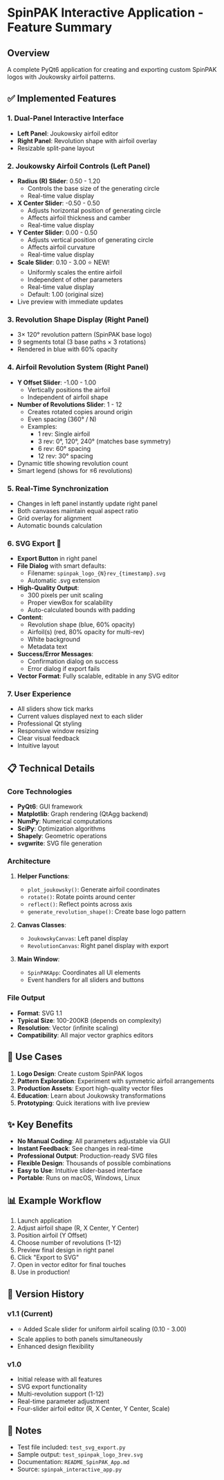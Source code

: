 # SpinPAK Interactive Application - Feature Summary

## Overview
A complete PyQt6 application for creating and exporting custom SpinPAK logos with Joukowsky airfoil patterns.

## ✅ Implemented Features

### 1. **Dual-Panel Interactive Interface**
   - **Left Panel**: Joukowsky airfoil editor
   - **Right Panel**: Revolution shape with airfoil overlay
   - Resizable split-pane layout

### 2. **Joukowsky Airfoil Controls** (Left Panel)
   - **Radius (R) Slider**: 0.50 - 1.20
     - Controls the base size of the generating circle
     - Real-time value display
   - **X Center Slider**: -0.50 - 0.50
     - Adjusts horizontal position of generating circle
     - Affects airfoil thickness and camber
     - Real-time value display
   - **Y Center Slider**: 0.00 - 0.50
     - Adjusts vertical position of generating circle
     - Affects airfoil curvature
     - Real-time value display
   - **Scale Slider**: 0.10 - 3.00 ⭐ NEW!
     - Uniformly scales the entire airfoil
     - Independent of other parameters
     - Real-time value display
     - Default: 1.00 (original size)
   - Live preview with immediate updates

### 3. **Revolution Shape Display** (Right Panel)
   - 3× 120° revolution pattern (SpinPAK base logo)
   - 9 segments total (3 base paths × 3 rotations)
   - Rendered in blue with 60% opacity

### 4. **Airfoil Revolution System** (Right Panel)
   - **Y Offset Slider**: -1.00 - 1.00
     - Vertically positions the airfoil
     - Independent of airfoil shape
   - **Number of Revolutions Slider**: 1 - 12
     - Creates rotated copies around origin
     - Even spacing (360° / N)
     - Examples:
       - 1 rev: Single airfoil
       - 3 rev: 0°, 120°, 240° (matches base symmetry)
       - 6 rev: 60° spacing
       - 12 rev: 30° spacing
   - Dynamic title showing revolution count
   - Smart legend (shows for ≤6 revolutions)

### 5. **Real-Time Synchronization**
   - Changes in left panel instantly update right panel
   - Both canvases maintain equal aspect ratio
   - Grid overlay for alignment
   - Automatic bounds calculation

### 6. **SVG Export** 🎉
   - **Export Button** in right panel
   - **File Dialog** with smart defaults:
     - Filename: `spinpak_logo_{N}rev_{timestamp}.svg`
     - Automatic .svg extension
   - **High-Quality Output**:
     - 300 pixels per unit scaling
     - Proper viewBox for scalability
     - Auto-calculated bounds with padding
   - **Content**:
     - Revolution shape (blue, 60% opacity)
     - Airfoil(s) (red, 80% opacity for multi-rev)
     - White background
     - Metadata text
   - **Success/Error Messages**:
     - Confirmation dialog on success
     - Error dialog if export fails
   - **Vector Format**: Fully scalable, editable in any SVG editor

### 7. **User Experience**
   - All sliders show tick marks
   - Current values displayed next to each slider
   - Professional Qt styling
   - Responsive window resizing
   - Clear visual feedback
   - Intuitive layout

## 📋 Technical Details

### Core Technologies
- **PyQt6**: GUI framework
- **Matplotlib**: Graph rendering (QtAgg backend)
- **NumPy**: Numerical computations
- **SciPy**: Optimization algorithms
- **Shapely**: Geometric operations
- **svgwrite**: SVG file generation

### Architecture
1. **Helper Functions**:
   - `plot_joukowsky()`: Generate airfoil coordinates
   - `rotate()`: Rotate points around center
   - `reflect()`: Reflect points across axis
   - `generate_revolution_shape()`: Create base logo pattern

2. **Canvas Classes**:
   - `JoukowskyCanvas`: Left panel display
   - `RevolutionCanvas`: Right panel display with export

3. **Main Window**:
   - `SpinPAKApp`: Coordinates all UI elements
   - Event handlers for all sliders and buttons

### File Output
- **Format**: SVG 1.1
- **Typical Size**: 100-200KB (depends on complexity)
- **Resolution**: Vector (infinite scaling)
- **Compatibility**: All major vector graphics editors

## 🎯 Use Cases

1. **Logo Design**: Create custom SpinPAK logos
2. **Pattern Exploration**: Experiment with symmetric airfoil arrangements
3. **Production Assets**: Export high-quality vector files
4. **Education**: Learn about Joukowsky transformations
5. **Prototyping**: Quick iterations with live preview

## ✨ Key Benefits

- **No Manual Coding**: All parameters adjustable via GUI
- **Instant Feedback**: See changes in real-time
- **Professional Output**: Production-ready SVG files
- **Flexible Design**: Thousands of possible combinations
- **Easy to Use**: Intuitive slider-based interface
- **Portable**: Runs on macOS, Windows, Linux

## 📊 Example Workflow

1. Launch application
2. Adjust airfoil shape (R, X Center, Y Center)
3. Position airfoil (Y Offset)
4. Choose number of revolutions (1-12)
5. Preview final design in right panel
6. Click "Export to SVG"
7. Open in vector editor for final touches
8. Use in production!

## 🔄 Version History

### v1.1 (Current)
- ⭐ Added Scale slider for uniform airfoil scaling (0.10 - 3.00)
- Scale applies to both panels simultaneously
- Enhanced design flexibility

### v1.0
- Initial release with all features
- SVG export functionality
- Multi-revolution support (1-12)
- Real-time parameter adjustment
- Four-slider airfoil editor (R, X Center, Y Center, Scale)

## 📝 Notes

- Test file included: `test_svg_export.py`
- Sample output: `test_spinpak_logo_3rev.svg`
- Documentation: `README_SpinPAK_App.md`
- Source: `spinpak_interactive_app.py`
